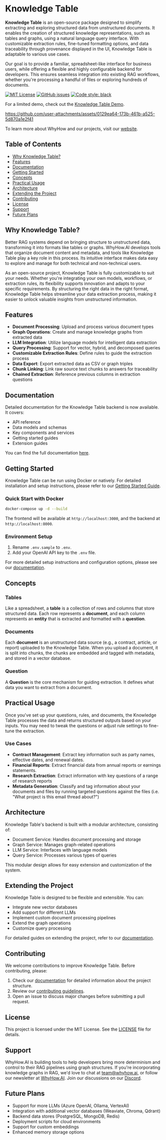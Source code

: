 # Knowledge Table

**Knowledge Table** is an open-source package designed to simplify extracting and exploring structured data from unstructured documents. It enables the creation of structured knowledge representations, such as tables and graphs, using a natural language query interface. With customizable extraction rules, fine-tuned formatting options, and data traceability through provenance displayed in the UI, Knowledge Table is adaptable to various use cases.

Our goal is to provide a familiar, spreadsheet-like interface for business users, while offering a flexible and highly configurable backend for developers. This ensures seamless integration into existing RAG workflows, whether you're processing a handful of files or exploring hundreds of documents.

[![MIT License](https://img.shields.io/badge/license-MIT-blue.svg)](LICENSE)
[![GitHub issues](https://img.shields.io/github/issues/whyhow-ai/knowledge-table)](https://github.com/whyhow-ai/knowledge-table/issues)
[![Code style: black](https://img.shields.io/badge/code%20style-black-000000.svg)](https://github.com/psf/black)

For a limited demo, check out the [Knowledge Table Demo](https://knowledge-table-demo.whyhow.ai/).

https://github.com/user-attachments/assets/0129ea64-173b-461b-a525-5d870a1e2f41

To learn more about WhyHow and our projects, visit our [website](https://whyhow.ai/).

## Table of Contents

- [Why Knowledge Table?](#why-knowledge-table)
- [Features](#features)
- [Documentation](#documentation)
- [Getting Started](#getting-started)
- [Concepts](#concepts)
- [Practical Usage](#practical-usage)
- [Architecture](#architecture)
- [Extending the Project](#extending-the-project)
- [Contributing](#contributing)
- [License](#license)
- [Support](#support)
- [Future Plans](#future-plans)

## Why Knowledge Table?

Better RAG systems depend on bringing structure to unstructured data, transforming it into formats like tables or graphs. WhyHow.AI develops tools that organize document content and metadata, and tools like Knowledge Table play a key role in this process. Its intuitive interface makes data easy to explore and manage for both technical and non-technical users.

As an open-source project, Knowledge Table is fully customizable to suit your needs. Whether you're integrating your own models, workflows, or extraction rules, its flexibility supports innovation and adapts to your specific requirements. By structuring the right data in the right format, Knowledge Table helps streamline your data extraction process, making it easier to unlock valuable insights from unstructured information.

## Features

- **Document Processing**: Upload and process various document types
- **Graph Operations**: Create and manage knowledge graphs from extracted data
- **LLM Integration**: Utilize language models for intelligent data extraction
- **Query Processing**: Support for vector, hybrid, and decomposed queries
- **Customizable Extraction Rules**: Define rules to guide the extraction process
- **Data Export**: Export extracted data as CSV or graph triples
- **Chunk Linking**: Link raw source text chunks to answers for traceability
- **Chained Extraction**: Reference previous columns in extraction questions

## Documentation

Detailed documentation for the Knowledge Table backend is now available. It covers:

- API reference
- Data models and schemas
- Key components and services
- Getting started guides
- Extension guides

You can find the full documentation [here](link-to-your-documentation).

## Getting Started

Knowledge Table can be run using Docker or natively. For detailed installation and setup instructions, please refer to our [Getting Started Guide](https://whyhow-ai.github.io/knowledge-table/).

### Quick Start with Docker

```sh
docker-compose up -d --build
```


The frontend will be available at `http://localhost:3000`, and the backend at `http://localhost:8000`.

### Environment Setup

1. Rename `.env.sample` to `.env`.
2. Add your OpenAI API key to the `.env` file.

For more detailed setup instructions and configuration options, please see our [documentation](https://whyhow-ai.github.io/knowledge-table/).

## Concepts

### Tables

Like a spreadsheet, a **table** is a collection of rows and columns that store structured data. Each row represents a **document**, and each column represents an **entity** that is extracted and formatted with a **question**.

### Documents

Each **document** is an unstructured data source (e.g., a contract, article, or report) uploaded to the Knowledge Table. When you upload a document, it is split into chunks, the chunks are embedded and tagged with metadata, and stored in a vector database.

### Question

A **Question** is the core mechanism for guiding extraction. It defines what data you want to extract from a document.

## Practical Usage

Once you've set up your questions, rules, and documents, the Knowledge Table processes the data and returns structured outputs based on your inputs. You may need to tweak the questions or adjust rule settings to fine-tune the extraction.

### Use Cases

- **Contract Management**: Extract key information such as party names, effective dates, and renewal dates.
- **Financial Reports**: Extract financial data from annual reports or earnings statements.
- **Research Extraction**: Extract information with key questions of a range of research reports
- **Metadata Generation**: Classify and tag information about your documents and files by running targeted questions against the files (i.e. "What project is this email thread about?")

## Architecture

Knowledge Table's backend is built with a modular architecture, consisting of:

- Document Service: Handles document processing and storage
- Graph Service: Manages graph-related operations
- LLM Service: Interfaces with language models
- Query Service: Processes various types of queries

This modular design allows for easy extension and customization of the system.

## Extending the Project

Knowledge Table is designed to be flexible and extensible. You can:

- Integrate new vector databases
- Add support for different LLMs
- Implement custom document processing pipelines
- Extend the graph operations
- Customize query processing

For detailed guides on extending the project, refer to our [documentation](https://whyhow-ai.github.io/knowledge-table/).

## Contributing

We welcome contributions to improve Knowledge Table. Before contributing, please:

1. Check our [documentation](https://whyhow-ai.github.io/knowledge-table/) for detailed information about the project structure.
2. Review our [contributing guidelines](CONTRIBUTING.md).
3. Open an issue to discuss major changes before submitting a pull request.

## License

This project is licensed under the MIT License. See the [LICENSE](./LICENSE) file for details.

## Support

WhyHow.AI is building tools to help developers bring more determinism and control to their RAG pipelines using graph structures. If you're incorporating knowledge graphs in RAG, we'd love to chat at team@whyhow.ai, or follow our newsletter at [WhyHow.AI](https://www.whyhow.ai/). Join our discussions on our [Discord](https://discord.com/invite/9bWqrsxgHr).

## Future Plans

- Support for more LLMs (Azure OpenAI, Ollama, VertexAI)
- Integration with additional vector databases (Weaviate, Chroma, Qdrant)
- Backend data stores (PostgreSQL, MongoDB, Redis)
- Deployment scripts for cloud environments
- Support for custom embeddings
- Enhanced memory storage options
